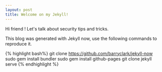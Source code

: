 ```yaml
---
layout: post
title: Welcome on my Jekyll!
---
```


Hi friend !
Let's talk about security tips and tricks.  

This blog was generated with Jekyll now, use the following commands to reproduce it.

{% highlight bash%}
git clone https://github.com/barryclark/jekyll-now
sudo gem install bundler
sudo gem install github-pages
git clone
jekyll serve
{% endhighlight %}
